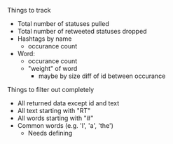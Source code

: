 Things to track

- Total number of statuses pulled
- Total number of retweeted statuses dropped
- Hashtags by name
  - occurance count
- Word:
  - occurance count
  - "weight" of word
    - maybe by size diff of id between occurance

Things to filter out completely

- All returned data except id and text
- All text starting with "RT"
- All words starting with "#"
- Common words (e.g. 'I', 'a', 'the')
  - Needs defining
